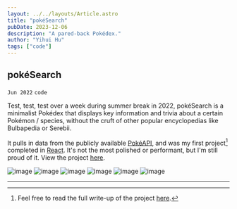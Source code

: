 ```yaml
---
layout: ../../layouts/Article.astro
title: "pokéSearch"
pubDate: 2023-12-06
description: "A pared-back Pokédex."
author: "Yihui Hu"
tags: ["code"]
---
```


## pokéSearch

`Jun 2022`
`code`

Test, test, test over a week during summer break in 2022, pokéSearch is a minimalist Pokédex that displays key information and trivia about a certain Pokémon / species, without the cruft of other popular encyclopedias like Bulbapedia or Serebii.

It pulls in data from the publicly available [PokéAPI](https://pokeapi.co/), and was my first project[^1] completed in [React](https://react.dev/). It's not the most polished or performant, but I'm still proud of it. View the project [here](https://pokesearch-simple.netlify.app).

![image](https://yihui-work.s3.us-east-2.amazonaws.com/pokesearch_main.webp)
![image](https://yihui-work.s3.us-east-2.amazonaws.com/pokesearch_mobile_spread.webp)
![image](https://yihui-work.s3.us-east-2.amazonaws.com/pokesearch_moves.webp)
![image](https://yihui-work.s3.us-east-2.amazonaws.com/pokesearch_duo.webp)
![image](https://yihui-work.s3.us-east-2.amazonaws.com/pokesearch_all_info.webp)
![image](https://yihui-work.s3.us-east-2.amazonaws.com/pokesearch_mobile.webp)

---

[^1]: Feel free to read the full write-up of the project [here](https://yhhu.xyz/pages/notes/060922_pokeSearch.html).
